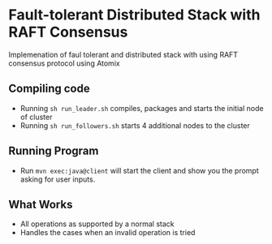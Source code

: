 # Fault-tolerant Distributed Stack with RAFT Consensus
Implemenation of faul tolerant and distributed stack with using RAFT consensus protocol using Atomix

## Compiling code
- Running `sh run_leader.sh` compiles, packages and starts the initial node of cluster
- Running `sh run_followers.sh` starts 4 additional nodes to the cluster

## Running Program
- Run `mvn exec:java@client` will start the client and show you the prompt asking for user inputs.

## What Works
- All operations as supported by a normal stack
- Handles the cases when an invalid operation is tried
